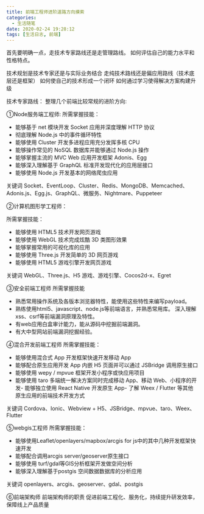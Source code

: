 ```yaml
---
title: 前端工程师进阶道路方向摸索
categories:
  - 生活随笔
date: 2020-02-24 19:28:12
tags: [生活日志, 前端]
---
```


首先要明确一点，走技术专家路线还是走管理路线。
如何评估自己的能力水平和性格特点。

技术规划是技术专家还是与实际业务结合 走纯技术路线还是偏应用路线（技术底层还是框架）
如何使自己的技术形成一个闭环 如何通过学习使得解决方案构建升级

技术专家路线：
整理几个前端比较常规的进阶方向:

①Node服务端工程师:
所需掌握技能：
- 能够基于 net 模块开发 Socket 应用并深度理解 HTTP 协议
- 彻底理解 Node.js 中的事件循环特性
- 能够使用 Cluster 开发多进程应用充分发挥多核 CPU
- 能够操作常见的 NoSQL 数据库并能够通过 Node.js 操作
- 能够掌握主流的 MVC Web 应用开发框架 Adonis、Egg
- 能够深入理解基于 GraphQL 标准开发现代化的应用层接口
- 能够使用 Node.js 开发基本的网络爬虫应用

关键词
Socket、EventLoop、Cluster、Redis、MongoDB、Memcached、Adonis.js、Egg.js、GraphQL、微服务、Nightmare、Puppeteer 

②计算机图形学工程师：

所需掌握技能：
- 能够使用 HTML5 技术开发网页游戏
- 能够使用 WebGL 技术完成炫酷 3D 类图形效果
- 能够掌握常用的可视化库的应用
- 能够使用 Three.js 开发简单的 3D 网页游戏
- 能够使用 HTML5 游戏引擎开发网页游戏

关键词
WebGL、Three.js、H5 游戏、游戏引擎、Cocos2d-x、Egret 

③安全前端工程师
所需掌握技能

- 熟悉常用操作系统及各版本浏览器特性，能使用这些特性来编写payload。
- 熟练使用html5、javascript、node.js等前端语言，并熟悉常用库。
  深入理解xss、csrf等前端漏洞原理及特性。
- 有web应用白盒审计能力，能从源码中挖掘前端漏洞。
- 有大中型网站前端漏洞挖掘经验。

④混合开发前端工程师
所需掌握技能：

- 能够使用混合式 App 开发框架快速开发移动 App
- 能够配合原生应用开发 App 内嵌 H5 页面并可以通过 JSBridge 调用原生接口
- 能够使用 wepy / mpvue 框架开发小程序或快应用项目
- 能够使用 taro 多端统一解决方案同时完成移动 App、移动 Web、小程序的开发- 能够独立使用 React Native 开发原生 App- 了解 Weex / Flutter 等其他原生应用的前端技术开发方式

关键词
Cordova、Ionic、Webview + H5、JSBridge、mpvue、taro、Weex、Flutter

⑤webgis工程师
所需掌握技能：
- 能够使用Leaflet/openlayers/mapbox/arcgis for js中的其中几种开发框架快速开发
- 能够配合调用arcgis server/geoserver原生接口
- 能够使用 turf/gdal等GIS分析框架开发做空间分析
- 能够深入理解基于postgis 空间数据数据库的分析应用

关键词
openlayers、arcgis、geoserver、gdal、postgis 

⑥前端架构师
前端架构师的职责 促进前端工程化、服务化，持续提升研发效率，保障线上产品质量